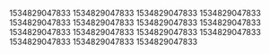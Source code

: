 1534829047833
1534829047833
1534829047833
1534829047833
1534829047833
1534829047833
1534829047833
1534829047833
1534829047833
1534829047833
1534829047833
1534829047833
1534829047833
1534829047833
1534829047833